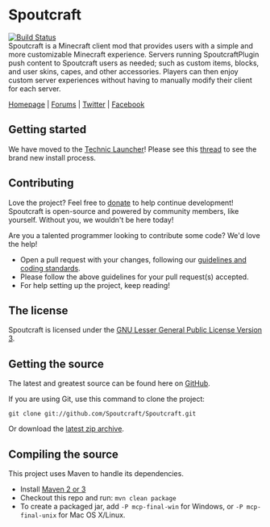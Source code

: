 Spoutcraft
==========
[![Build Status](https://travis-ci.org/Spoutcraft/Spoutcraft.png?branch=master)](https://travis-ci.org/Spoutcraft/Spoutcraft)  
Spoutcraft is a Minecraft client mod that provides users with a simple and more customizable Minecraft experience. Servers running SpoutcraftPlugin push content to Spoutcraft users as needed; such as custom items, blocks, and user skins, capes, and other accessories. Players can then enjoy custom server experiences without having to manually modify their client for each server.

[Homepage] | [Forums] | [Twitter] | [Facebook]

## Getting started
We have moved to the [Technic Launcher]! Please see this [thread][Download] to see the brand new install process.

## Contributing
Love the project? Feel free to [donate] to help continue development! Spoutcraft is open-source and powered by community members, like yourself. Without you, we wouldn't be here today!

Are you a talented programmer looking to contribute some code? We'd love the help!
* Open a pull request with your changes, following our [guidelines and coding standards](CONTRIBUTING.md).
* Please follow the above guidelines for your pull request(s) accepted.
* For help setting up the project, keep reading!

## The license
Spoutcraft is licensed under the [GNU Lesser General Public License Version 3][License].

## Getting the source
The latest and greatest source can be found here on [GitHub][Source].

If you are using Git, use this command to clone the project:

    git clone git://github.com/Spoutcraft/Spoutcraft.git

Or download the [latest zip archive][Source Download].

## Compiling the source
This project uses Maven to handle its dependencies.

* Install [Maven 2 or 3](http://maven.apache.org/download.html)  
* Checkout this repo and run: `mvn clean package`
* To create a packaged jar, add `-P mcp-final-win` for Windows, or `-P mcp-final-unix` for Mac OS X/Linux.

[Homepage]: http://spoutcraft.org/
[Forums]: http://spoutcraft.org/forums/
[License]: http://www.gnu.org/licenses/lgpl.html
[Technic Launcher]: http://www.technicpack.net/download
[Download]: http://spoutcraft.org/download/
[Source]: https://github.com/Spoutcraft/Spoutcraft
[Source Download]: https://github.com/Spoutcraft/Spoutcraft/archive/master.zip
[Issues]: http://spoutcraft.org/issues/
[Twitter]: https://twitter.com/Spoutcraft
[Facebook]: http://www.facebook.com/pages/Spoutcraft/351909024946422
[Donate]: http://spoutcraft.org/donate/
